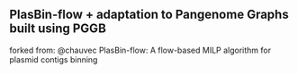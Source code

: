 PlasBin-flow + adaptation to Pangenome Graphs built using PGGB
---
forked from: @chauvec PlasBin-flow: A flow-based MILP algorithm for plasmid contigs binning
